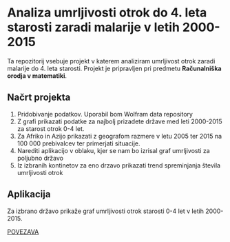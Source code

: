# Analiza umrljivosti otrok do 4. leta starosti zaradi malarije v letih 2000-2015

Ta repozitorij vsebuje projekt v katerem analiziram umrljivost otrok zaradi malarije do 4. leta starosti. Projekt je pripravljen pri predmetu **Računalniška orodja v matematiki**.
## Načrt projekta
1. Pridobivanje podatkov. Uporabil bom Wolfram data repository
2. Z grafi prikazati podatke za najbolj prizadete države med leti 2000-2015 za starost otrok 0-4 let.
3. Za Afriko in Azijo prikazati z geografom razmere v letu 2005 ter 2015 na 100 000 prebivalcev ter primerjati situacije.
4. Narediti aplikacijo v oblaku, kjer se nam bo izrisal graf umrljivosti za poljubno državo
5. Iz izbranih kontinetov za eno drzavo prikazati trend spreminjanja števila umrljivosti otrok 


## Aplikacija 
Za izbrano državo prikaže graf umrljivosti otrok starosti 0-4 let v letih 2000-2015.

[POVEZAVA](https://www.wolframcloud.com/obj/d220f6a3-639c-4284-afb4-321fe8f55ec2)
